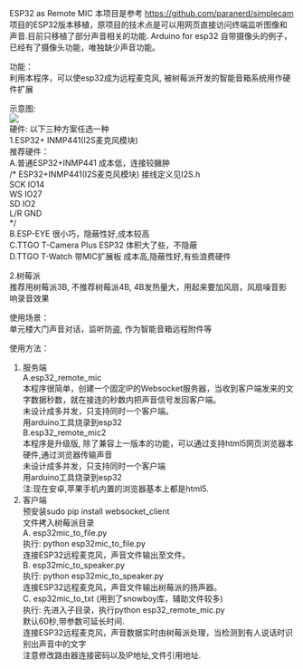 ESP32 as Remote MIC
本项目是参考 https://github.com/paranerd/simplecam 项目的ESP32版本移植，原项目的技术点是可以用网页直接访问终端监听图像和声音.目前只移植了部分声音相关的功能. Arduino for esp32 自带摄像头的例子，已经有了摄像头功能，唯独缺少声音功能。

功能：<br/>
利用本程序，可以使esp32成为远程麦克风, 被树莓派开发的智能音箱系统用作硬件扩展 <br/>
 
示意图:<br/>
<img src= 'https://github.com/lixy123/ESP32_Remote_MIC/blob/master/ESP32_MIC.jpg?raw=true' />
<br/>
硬件: 以下三种方案任选一种<br/>
1.ESP32+ INMP441(I2S麦克风模块)<br/>
   推荐硬件：<br/>
   A.普通ESP32+INMP441 成本低，连接较臃肿<br/>
/* ESP32+INMP441(I2S麦克风模块) 接线定义见I2S.h <br/>
SCK IO14<br/>
WS  IO27<br/>
SD  IO2<br/>
L/R GND<br/>
*/<br/>
   B.ESP-EYE 很小巧，隐蔽性好,成本较高 <br/>
   C.TTGO T-Camera Plus ESP32 体积大了些，不隐蔽<br/>
   D.TTGO T-Watch 带MIC扩展板 成本高,隐蔽性好,有些浪费硬件 <br/>
   
2.树莓派<br/>
   推荐用树莓派3B, 不推荐树莓派4B, 4B发热量大，用起来要加风扇，风扇噪音影响录音效果

使用场景：<br/>
单元楼大门声音对话，监听防盗, 作为智能音箱远程附件等

使用方法：<br/>
1. 服务端<br/>
  A.esp32_remote_mic  <br/>
  本程序很简单，创建一个固定IP的Websocket服务器，当收到客户端发来的文字数据秒数，就在接连的秒数内把声音信号发回客户端。<br/>
  未设计成多并发，只支持同时一个客户端。<br/>
  用arduino工具烧录到esp32<br/>
  B.esp32_remote_mic2 <br/>
  本程序是升级版, 除了兼容上一版本的功能，可以通过支持html5网页浏览器本硬件,通过浏览器传输声音<br/>
  未设计成多并发，只支持同时一个客户端<br/>
  用arduino工具烧录到esp32<br/>
  注:现在安卓,苹果手机内置的浏览器基本上都是html5.<BR/>
2. 客户端<br/>
  预安装sudo pip install websocket_client <br/>
  文件拷入树莓派目录 <br/>
  A. esp32mic_to_file.py <br/>
     执行: python esp32mic_to_file.py<br/>
     连接ESP32远程麦克风，声音文件输出至文件。<br/>
  B. esp32mic_to_speaker.py<br/>
     执行: python esp32mic_to_speaker.py<br/>
     连接ESP32远程麦克风，声音文件输出树莓派的扬声器。<br/>
  C. esp32mic_to_txt (用到了snowboy库，辅助文件较多) <br/>
     执行: 先进入子目录，执行python esp32_remote_mic.py <br/>
     默认60秒,带参数可延长时间.  <br/>
     连接ESP32远程麦克风，声音数据实时由树莓派处理，当检测到有人说话时识别出声音中的文字<br/>
  注意修改路由器连接密码以及IP地址,文件引用地址.

